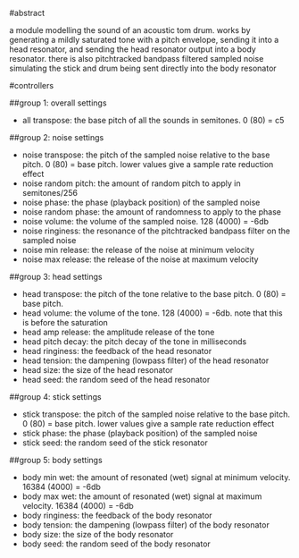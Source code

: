 #abstract

a module modelling the sound of an acoustic tom drum. works by generating a mildly saturated tone with a pitch envelope, sending it into a head resonator, and sending the head resonator output into a body resonator. there is also pitchtracked bandpass filtered sampled noise simulating the stick and drum being sent directly into the body resonator

#controllers

##group 1: overall settings

- all transpose: the base pitch of all the sounds in semitones. 0 (80) = c5

##group 2: noise settings

- noise transpose: the pitch of the sampled noise relative to the base pitch. 0 (80) = base pitch. lower values give a sample rate reduction effect
- noise random pitch: the amount of random pitch to apply in semitones/256
- noise phase: the phase (playback position) of the sampled noise
- noise random phase: the amount of randomness to apply to the phase
- noise volume: the volume of the sampled noise. 128 (4000) = -6db
- noise ringiness: the resonance of the pitchtracked bandpass filter on the sampled noise
- noise min release: the release of the noise at minimum velocity
- noise max release: the release of the noise at maximum velocity

##group 3: head settings

- head transpose: the pitch of the tone relative to the base pitch. 0 (80) = base pitch.
- head volume: the volume of the tone. 128 (4000) = -6db. note that this is before the saturation
- head amp release: the amplitude release of the tone
- head pitch decay: the pitch decay of the tone in milliseconds
- head ringiness: the feedback of the head resonator
- head tension: the dampening (lowpass filter) of the head resonator
- head size: the size of the head resonator
- head seed: the random seed of the head resonator

##group 4: stick settings

- stick transpose: the pitch of the sampled noise relative to the base pitch. 0 (80) = base pitch. lower values give a sample rate reduction effect
- stick phase: the phase (playback position) of the sampled noise
- stick seed: the random seed of the stick resonator

##group 5: body settings

- body min wet: the amount of resonated (wet) signal at minimum velocity. 16384 (4000) = -6db
- body max wet: the amount of resonated (wet) signal at maximum velocity. 16384 (4000) = -6db
- body ringiness: the feedback of the body resonator
- body tension: the dampening (lowpass filter) of the body resonator
- body size: the size of the body resonator
- body seed: the random seed of the body resonator